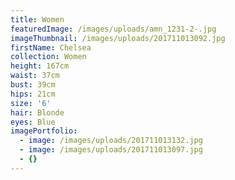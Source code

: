 ```yaml
---
title: Women
featuredImage: /images/uploads/amn_1231-2-.jpg
imageThumbnail: /images/uploads/201711013092.jpg
firstName: Chelsea
collection: Women
height: 167cm
waist: 37cm
bust: 39cm
hips: 21cm
size: '6'
hair: Blonde
eyes: Blue
imagePortfolio:
  - image: /images/uploads/201711013132.jpg
  - image: /images/uploads/201711013097.jpg
  - {}
---
```


